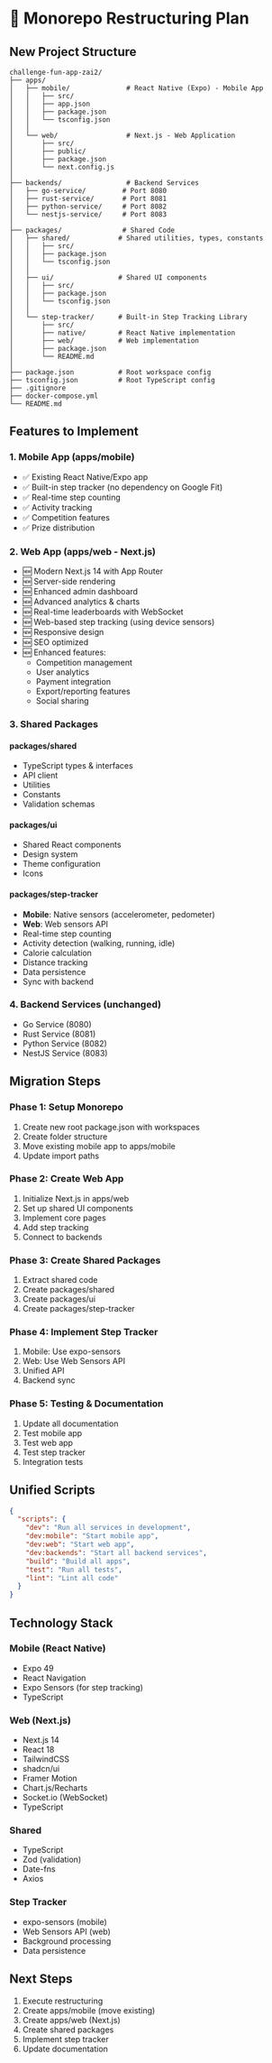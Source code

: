 # 🎯 Monorepo Restructuring Plan

## New Project Structure

```
challenge-fun-app-zai2/
├── apps/
│   ├── mobile/              # React Native (Expo) - Mobile App
│   │   ├── src/
│   │   ├── app.json
│   │   ├── package.json
│   │   └── tsconfig.json
│   │
│   └── web/                 # Next.js - Web Application
│       ├── src/
│       ├── public/
│       ├── package.json
│       └── next.config.js
│
├── backends/                # Backend Services
│   ├── go-service/         # Port 8080
│   ├── rust-service/       # Port 8081
│   ├── python-service/     # Port 8082
│   └── nestjs-service/     # Port 8083
│
├── packages/               # Shared Code
│   ├── shared/            # Shared utilities, types, constants
│   │   ├── src/
│   │   ├── package.json
│   │   └── tsconfig.json
│   │
│   ├── ui/                # Shared UI components
│   │   ├── src/
│   │   ├── package.json
│   │   └── tsconfig.json
│   │
│   └── step-tracker/      # Built-in Step Tracking Library
│       ├── src/
│       ├── native/        # React Native implementation
│       ├── web/           # Web implementation
│       ├── package.json
│       └── README.md
│
├── package.json           # Root workspace config
├── tsconfig.json          # Root TypeScript config
├── .gitignore
├── docker-compose.yml
└── README.md
```

## Features to Implement

### 1. **Mobile App** (apps/mobile)
- ✅ Existing React Native/Expo app
- ✅ Built-in step tracker (no dependency on Google Fit)
- ✅ Real-time step counting
- ✅ Activity tracking
- ✅ Competition features
- ✅ Prize distribution

### 2. **Web App** (apps/web - Next.js)
- 🆕 Modern Next.js 14 with App Router
- 🆕 Server-side rendering
- 🆕 Enhanced admin dashboard
- 🆕 Advanced analytics & charts
- 🆕 Real-time leaderboards with WebSocket
- 🆕 Web-based step tracking (using device sensors)
- 🆕 Responsive design
- 🆕 SEO optimized
- 🆕 Enhanced features:
  - Competition management
  - User analytics
  - Payment integration
  - Export/reporting features
  - Social sharing

### 3. **Shared Packages**

#### packages/shared
- TypeScript types & interfaces
- API client
- Utilities
- Constants
- Validation schemas

#### packages/ui
- Shared React components
- Design system
- Theme configuration
- Icons

#### packages/step-tracker
- **Mobile**: Native sensors (accelerometer, pedometer)
- **Web**: Web sensors API
- Real-time step counting
- Activity detection (walking, running, idle)
- Calorie calculation
- Distance tracking
- Data persistence
- Sync with backend

### 4. **Backend Services** (unchanged)
- Go Service (8080)
- Rust Service (8081)
- Python Service (8082)
- NestJS Service (8083)

## Migration Steps

### Phase 1: Setup Monorepo
1. Create new root package.json with workspaces
2. Create folder structure
3. Move existing mobile app to apps/mobile
4. Update import paths

### Phase 2: Create Web App
1. Initialize Next.js in apps/web
2. Set up shared UI components
3. Implement core pages
4. Add step tracking
5. Connect to backends

### Phase 3: Create Shared Packages
1. Extract shared code
2. Create packages/shared
3. Create packages/ui
4. Create packages/step-tracker

### Phase 4: Implement Step Tracker
1. Mobile: Use expo-sensors
2. Web: Use Web Sensors API
3. Unified API
4. Backend sync

### Phase 5: Testing & Documentation
1. Update all documentation
2. Test mobile app
3. Test web app
4. Test step tracker
5. Integration tests

## Unified Scripts

```json
{
  "scripts": {
    "dev": "Run all services in development",
    "dev:mobile": "Start mobile app",
    "dev:web": "Start web app",
    "dev:backends": "Start all backend services",
    "build": "Build all apps",
    "test": "Run all tests",
    "lint": "Lint all code"
  }
}
```

## Technology Stack

### Mobile (React Native)
- Expo 49
- React Navigation
- Expo Sensors (for step tracking)
- TypeScript

### Web (Next.js)
- Next.js 14
- React 18
- TailwindCSS
- shadcn/ui
- Framer Motion
- Chart.js/Recharts
- Socket.io (WebSocket)
- TypeScript

### Shared
- TypeScript
- Zod (validation)
- Date-fns
- Axios

### Step Tracker
- expo-sensors (mobile)
- Web Sensors API (web)
- Background processing
- Data persistence

## Next Steps

1. Execute restructuring
2. Create apps/mobile (move existing)
3. Create apps/web (Next.js)
4. Create shared packages
5. Implement step tracker
6. Update documentation
